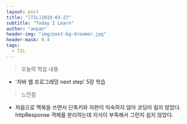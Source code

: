 ```yaml
---
layout: post
title: "[TIL]2019-03-27"
subtitle: "Today I Learn"
author: "anpan"
header-img: "img/post-bg-dreamer.jpg"
header-mask: 0.4
tags:
  - TIL
---
```


> 오늘의 학습 내용

*  '자바 웹 프로그래밍 next step' 5장 학습


> 느낀점

* 처음으로 맥북을 쓰면서 단축키와 자판이 익숙하지 않아 코딩이 쉽지 않았다. httpResponse 객체를 분리하는데 지식이 부족해서 그런지 쉽지 않았다.


